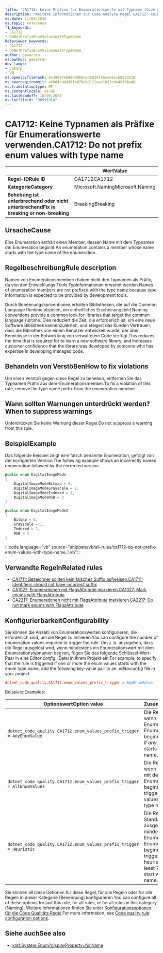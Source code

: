 ```yaml
---
title: 'CA1712: keine Präfixe für Enumerationswerte mit Typname (Code Analyse)'
description: 'Weitere Informationen zur Code Analyse Regel CA1712: keine Präfixe für Enumerationswerte mit Typname'
ms.date: 11/04/2016
ms.topic: reference
f1_keywords:
- CA1712
- DoNotPrefixEnumValuesWithTypeName
helpviewer_keywords:
- CA1712
- DoNotPrefixEnumValuesWithTypeName
author: gewarren
ms.author: gewarren
dev_langs:
- CSharp
- VB
ms.openlocfilehash: 8549997eb86b69b0c8d5d16f86ce04acb8072218
ms.sourcegitcommit: a6bd4cad438fe479cbd112eae10f2cd449f06e40
ms.translationtype: MT
ms.contentlocale: de-DE
ms.lasthandoff: 10/08/2020
ms.locfileid: "96591914"
---
```

# <a name="ca1712-do-not-prefix-enum-values-with-type-name"></a><span data-ttu-id="d534e-103">CA1712: Keine Typnamen als Präfixe für Enumerationswerte verwenden.</span><span class="sxs-lookup"><span data-stu-id="d534e-103">CA1712: Do not prefix enum values with type name</span></span>

| | <span data-ttu-id="d534e-104">Wert</span><span class="sxs-lookup"><span data-stu-id="d534e-104">Value</span></span> |
|-|-|
| <span data-ttu-id="d534e-105">**Regel-ID**</span><span class="sxs-lookup"><span data-stu-id="d534e-105">**Rule ID**</span></span> |<span data-ttu-id="d534e-106">CA1712</span><span class="sxs-lookup"><span data-stu-id="d534e-106">CA1712</span></span>|
| <span data-ttu-id="d534e-107">**Kategorie**</span><span class="sxs-lookup"><span data-stu-id="d534e-107">**Category**</span></span> |<span data-ttu-id="d534e-108">Microsoft.Naming</span><span class="sxs-lookup"><span data-stu-id="d534e-108">Microsoft.Naming</span></span>|
| <span data-ttu-id="d534e-109">**Behebung ist unterbrechend oder nicht unterbrechend**</span><span class="sxs-lookup"><span data-stu-id="d534e-109">**Fix is breaking or non-breaking**</span></span> |<span data-ttu-id="d534e-110">Breaking</span><span class="sxs-lookup"><span data-stu-id="d534e-110">Breaking</span></span>|

## <a name="cause"></a><span data-ttu-id="d534e-111">Ursache</span><span class="sxs-lookup"><span data-stu-id="d534e-111">Cause</span></span>

<span data-ttu-id="d534e-112">Eine Enumeration enthält einen Member, dessen Name mit dem Typnamen der Enumeration beginnt.</span><span class="sxs-lookup"><span data-stu-id="d534e-112">An enumeration contains a member whose name starts with the type name of the enumeration.</span></span>

## <a name="rule-description"></a><span data-ttu-id="d534e-113">Regelbeschreibung</span><span class="sxs-lookup"><span data-stu-id="d534e-113">Rule description</span></span>

<span data-ttu-id="d534e-114">Namen von Enumerationsmembern haben nicht den Typnamen als Präfix, da von den Entwicklungs Tools Typinformationen erwartet werden.</span><span class="sxs-lookup"><span data-stu-id="d534e-114">Names of enumeration members are not prefixed with the type name because type information is expected to be provided by development tools.</span></span>

<span data-ttu-id="d534e-115">Durch Benennungskonventionen erhalten Bibliotheken, die auf die Common Language Runtime abzielen, ein einheitliches Erscheinungsbild.</span><span class="sxs-lookup"><span data-stu-id="d534e-115">Naming conventions provide a common look for libraries that target the common language runtime.</span></span> <span data-ttu-id="d534e-116">Dies reduziert die Zeit, die erforderlich ist, um eine neue Software Bibliothek kennenzulernen, und steigert das Kunden Vertrauen, dass die Bibliothek von einem Benutzer entwickelt wurde, der über Kenntnisse in der Entwicklung von verwaltetem Code verfügt.</span><span class="sxs-lookup"><span data-stu-id="d534e-116">This reduces the time that is required for to learn a new software library, and increases customer confidence that the library was developed by someone who has expertise in developing managed code.</span></span>

## <a name="how-to-fix-violations"></a><span data-ttu-id="d534e-117">Behandeln von Verstößen</span><span class="sxs-lookup"><span data-stu-id="d534e-117">How to fix violations</span></span>

<span data-ttu-id="d534e-118">Um einen Verstoß gegen diese Regel zu beheben, entfernen Sie das Typnamen Präfix aus dem-Enumerationsmember.</span><span class="sxs-lookup"><span data-stu-id="d534e-118">To fix a violation of this rule, remove the type name prefix from the enumeration member.</span></span>

## <a name="when-to-suppress-warnings"></a><span data-ttu-id="d534e-119">Wann sollten Warnungen unterdrückt werden?</span><span class="sxs-lookup"><span data-stu-id="d534e-119">When to suppress warnings</span></span>

<span data-ttu-id="d534e-120">Unterdrücken Sie keine Warnung dieser Regel.</span><span class="sxs-lookup"><span data-stu-id="d534e-120">Do not suppress a warning from this rule.</span></span>

## <a name="example"></a><span data-ttu-id="d534e-121">Beispiel</span><span class="sxs-lookup"><span data-stu-id="d534e-121">Example</span></span>

<span data-ttu-id="d534e-122">Das folgende Beispiel zeigt eine falsch benannte Enumeration, gefolgt von der korrigierten Version.</span><span class="sxs-lookup"><span data-stu-id="d534e-122">The following example shows an incorrectly named enumeration followed by the corrected version.</span></span>

```csharp
public enum DigitalImageMode
{
    DigitalImageModeBitmap = 0,
    DigitalImageModeGrayscale = 1,
    DigitalImageModeIndexed = 2,
    DigitalImageModeRGB = 3
}

public enum DigitalImageMode2
{
    Bitmap = 0,
    Grayscale = 1,
    Indexed = 2,
    RGB = 3
}
```

:::code language="vb" source="snippets/vb/all-rules/ca1712-do-not-prefix-enum-values-with-type-name_1.vb":::

## <a name="related-rules"></a><span data-ttu-id="d534e-123">Verwandte Regeln</span><span class="sxs-lookup"><span data-stu-id="d534e-123">Related rules</span></span>

- [<span data-ttu-id="d534e-124">CA1711: Bezeichner sollten kein falsches Suffix aufweisen.</span><span class="sxs-lookup"><span data-stu-id="d534e-124">CA1711: Identifiers should not have incorrect suffix</span></span>](ca1711.md)
- [<span data-ttu-id="d534e-125">CA1027: Enumerationen mit FlagsAttribute markieren.</span><span class="sxs-lookup"><span data-stu-id="d534e-125">CA1027: Mark enums with FlagsAttribute</span></span>](ca1027.md)
- [<span data-ttu-id="d534e-126">CA2217: Enumerationen nicht mit FlagsAttribute markieren.</span><span class="sxs-lookup"><span data-stu-id="d534e-126">CA2217: Do not mark enums with FlagsAttribute</span></span>](ca2217.md)

## <a name="configurability"></a><span data-ttu-id="d534e-127">Konfigurierbarkeit</span><span class="sxs-lookup"><span data-stu-id="d534e-127">Configurability</span></span>

<span data-ttu-id="d534e-128">Sie können die Anzahl von Enumerationswerten konfigurieren, die erforderlich sind, um die Regel zu initiieren.</span><span class="sxs-lookup"><span data-stu-id="d534e-128">You can configure the number of enumeration values required to trigger the rule.</span></span> <span data-ttu-id="d534e-129">Um z. b. anzugeben, dass die Regel ausgelöst wird, wenn mindestens ein Enumerationswert mit dem Enumerationstypnamen beginnt, fügen Sie das folgende Schlüssel-Wert-Paar in eine *Editor config* -Datei in Ihrem Projekt ein:</span><span class="sxs-lookup"><span data-stu-id="d534e-129">For example, to specify that the rule is triggered if one or more the enum values starts with the enum type name, add the following key-value pair to an *.editorconfig* file in your project:</span></span>

```ini
dotnet_code_quality.CA1712.enum_values_prefix_trigger = AnyEnumValue
```

<span data-ttu-id="d534e-130">Beispiele:</span><span class="sxs-lookup"><span data-stu-id="d534e-130">Examples:</span></span>

| <span data-ttu-id="d534e-131">Optionswert</span><span class="sxs-lookup"><span data-stu-id="d534e-131">Option value</span></span> | <span data-ttu-id="d534e-132">Zusammenfassung</span><span class="sxs-lookup"><span data-stu-id="d534e-132">Summary</span></span> |
| --- | --- |
|`dotnet_code_quality.CA1712.enum_values_prefix_trigger = AnyEnumValue` | <span data-ttu-id="d534e-133">Die Regel wird ausgelöst, wenn *einer* der Enumerationswerte mit dem Enumerationstypnamen beginnt.</span><span class="sxs-lookup"><span data-stu-id="d534e-133">The rule is triggered if *any* of the enum values starts with the enum type name.</span></span>
|`dotnet_code_quality.CA1712.enum_values_prefix_trigger = AllEnumValues` | <span data-ttu-id="d534e-134">Die Regel wird ausgelöst, wenn *alle* Enumerationswerte mit dem Enumerationstypnamen beginnen.</span><span class="sxs-lookup"><span data-stu-id="d534e-134">The rule is triggered if *all* of the enum values start with the enum type name.</span></span>
|`dotnet_code_quality.CA1712.enum_values_prefix_trigger = Heuristic` | <span data-ttu-id="d534e-135">Die Regel wird mit der Standard-Heuristik ausgelöst, d. h., wenn mindestens 75% der Enumerationswerte mit dem Enumerationstypnamen beginnen.</span><span class="sxs-lookup"><span data-stu-id="d534e-135">The rule is triggered using the default heuristic, that is, when at least 75% of the enum values start with the enum type name.</span></span>

<span data-ttu-id="d534e-136">Sie können all diese Optionen für diese Regel, für alle Regeln oder für alle Regeln in dieser Kategorie (Benennung) konfigurieren.</span><span class="sxs-lookup"><span data-stu-id="d534e-136">You can configure all of these options for just this rule, for all rules, or for all rules in this category (Naming).</span></span> <span data-ttu-id="d534e-137">Weitere Informationen finden Sie unter [Konfigurationsoptionen für die Code Qualitäts Regel](../code-quality-rule-options.md).</span><span class="sxs-lookup"><span data-stu-id="d534e-137">For more information, see [Code quality rule configuration options](../code-quality-rule-options.md).</span></span>

## <a name="see-also"></a><span data-ttu-id="d534e-138">Siehe auch</span><span class="sxs-lookup"><span data-stu-id="d534e-138">See also</span></span>

- <xref:System.Enum?displayProperty=fullName>
